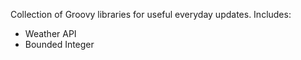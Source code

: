 Collection of Groovy libraries for useful everyday updates. Includes:
- Weather API
- Bounded Integer
